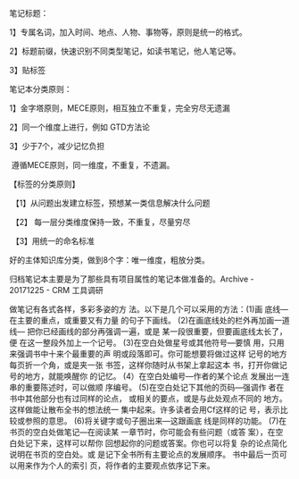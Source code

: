 笔记标题：

1】专属名词，加入时间、地点、人物、事物等，原则是统一的格式。

2】标题前缀，快速识别不同类型笔记，如读书笔记，他人笔记等。

3】贴标签



笔记本分类原则：

1】金字塔原则，MECE原则，相互独立不重复，完全穷尽无遗漏

2】同一个维度上进行，例如 GTD方法论

3】少于7个，减少记忆负担

​      遵循MECE原则，同一维度，不重复，不遗漏。



【标签的分类原则】

​        【1】从问题出发建立标签，预想某一类信息解决什么问题

​        【2】 每一层分类维度保持一致，不重复，尽量穷尽

​        【3】用统一的命名标准

好的主体知识库分类，做到8个字：唯一维度，粗放分类。

归档笔记本主要是为了那些具有项目属性的笔记本做准备的。Archive - 20171225 - CRM 工具调研



做笔记有各式各样，多彩多姿的方 法。以下是几个可以采用的方法：(1)画 底线—在主要的重点，或重要又有力量 的句子下画线。 (2)在画底线处的栏外再加画一道线— 把你已经画线的部分再强调一遍，或是 某一段很重要，但要画底线太长了，便 在这一整段外加上一个记号。 (3)在空白处做星号或其他符号—要慎 用，只用来强调书中十来个最重要的声 明或段落即可。你可能想要将做过这样 记号的地方每页折一个角，或是夹一张 书签，这样你随时从书架上拿起这本 书，打开你做记号的地方，就能唤醒你 的记忆。 (4）在空白处编号—作者的某个论点 发展出一连串的重要陈述时，可以做顺 序编号。 (5)在空白处记下其他的页码—强调作 者在书中其他部分也有过同样的论点， 或相关的要点，或是与此处观点不同的 地方。这样做能让散布全书的想法统一 集中起来。许多读者会用Cf这样的记 号，表示比较或参照的意思。 (6)将关键字或句子圈出来—这跟画底 线是同样的功能。 (7)在书页的空白处做笔记—在阅读某 一章节时，你可能会有些问题（或答 案），在空白处记下来，这样可以帮你 回想起你的问题或答案。你也可以将复 杂的论点简化说明在书页的空白处。或 是记下全书所有主要论点的发展顺序。 书中最后一页可以用来作为个人的索引 页，将作者的主要观点依序记下来。
